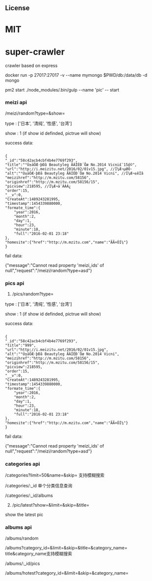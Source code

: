 ﻿## License

MIT
=======
# super-crawler
crawler based on express

docker run -p 27017:27017 -v --name mymongo $PWD/db:/data/db -d mongo

pm2 start ./node_modules/.bin/gulp  --name 'pic' -- start


### meizi api

/meizi/random?type=&show=

type : ['日本', '清纯', '性感', '台湾']

show : 1 (if show id definded, pictrue will show)

success data: 

```

{
"_id":"58c42acb4cbf4b4e7769f293",
"title":"°Ù±äÖÆ·þÐã Beautyleg ÃÀÍÈÐ´Õæ No.2014 Vicni£¨15£©",
"url":"http://i.meizitu.net/2016/02/01v15.jpg", //Í¼Æ¬µØÖ·
"alt":"°Ù±äÖÆ·þÐã Beautyleg ÃÀÍÈÐ´Õæ No.2014 Vicni", //Í¼Æ¬±êÌâ
"meizihref":"http://m.mzitu.com/58156",
"originhref":"http://m.mzitu.com/58156/15",
"picview":218595, //Í¼Æ¬ä¯ÀÀÁ¿
"order":15,
"__v":0,
"CreateAt":1489243281995,
"timestamp":1454339880000,
"formate_time":{
	"year":2016,
	"month":2,
	"day":1,
	"hour":23,
	"minute":18,
	"full":"2016-02-01 23:18"
},
"homesite":{"href":"http://m.mzitu.com","name":"ÃÃ×ÓÍ¼"}
}

```

fail data:

{"message":"Cannot read property 'meizi_ids' of null","request":"/meizi/random?type=asd"}

### pics api

1. /pics/random?type=

type : ['日本', '清纯', '性感', '台湾']

show : 1 (if show id definded, pictrue will show)

success data: 

```

{
"_id":"58c42acb4cbf4b4e7769f293",
"title":"999",
"url":"http://i.meizitu.net/2016/02/01v15.jpg",
"alt":"°Ù±äÖÆ·þÐã Beautyleg ÃÀÍÈÐ´Õæ No.2014 Vicni",
"meizihref":"http://m.mzitu.com/58156",
"originhref":"http://m.mzitu.com/58156/15",
"picview":218595,
"order":15,
"__v":0,
"CreateAt":1489243281995,
"timestamp":1454339880000,
"formate_time":{
	"year":2016,
	"month":2,
	"day":1,
	"hour":23,
	"minute":18,
	"full":"2016-02-01 23:18"
},
"homesite":{"href":"http://m.mzitu.com","name":"ÃÃ×ÓÍ¼"}
}

```

fail data:

{"message":"Cannot read property 'meizi_ids' of null","request":"/meizi/random?type=asd"}

### categories api
/categories?limit=50&name=&skip=
支持模糊搜索

/categories/:_id
单个分类信息查询

/categories/:_id/albums

2. /pic/latest?show=&limit=&skip=&title=

show the latest pic

### albums api
/albums/random

/albums?category_id=&limit=&skip=&title=&category_name=
title&category_name支持模糊搜索

/albums/:_id/pics

/albums/hotest?category_id=&limit=&skip=&category_name=
